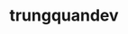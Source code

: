 ---
title: trungquandev
github: https://github.com/trungquandev
mode: dark
transition: 1s
score: 71.1
archetype:
- Animation
- Little Bit of Everything
- Badges | Tags | Icons
---